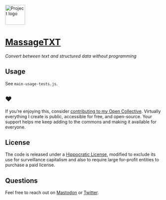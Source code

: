 <a href="https://massagetxt.rosano.ca"><img alt="Project logo" src="https://static.rosano.ca/massagetxt/identity.svg" width="64" /></a>

# [MassageTXT](https://massagetxt.rosano.ca)

_Convert between text and structured data without programming_

## Usage

See `main-usage-tests.js`.

## ❤️

If you’re enjoying this, consider [contributing to my Open Collective](https://opencollective.com/rosano/contribute). Virtually everything I create is public, accessible for free, and open-source. Your support helps me keep adding to the commons and making it available for everyone.

## License

The code is released under a [Hippocratic License](https://firstdonoharm.dev), modified to exclude its use for surveillance capitalism and also to require large for-profit entities to purchase a paid license.

## Questions

Feel free to reach out on [Mastodon](https://merveilles.town/@rosano) or [Twitter](https://twitter.com/rosano).
